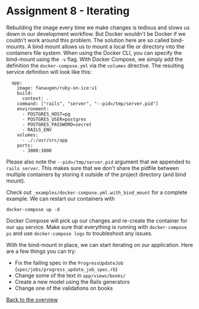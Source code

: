 # Assignment 8 - Iterating
Rebuilding the image every time we make changes is tedious and slows us down in our development workflow. But Docker wouldn't be Docker if we couldn't work around this problem. The solution here are so called bind-mounts. A bind mount allows us to mount a local file or directory into the containers file system. When using the Docker CLI, you can specify the bind-mount using the `-v` flag. With Docker Compose, we simply add the definition the `docker-compose.yml` via the `volumes` directive. The resulting service definition will look like this:

```
  app:
    image: fanaugen/ruby-on-ice:v1
    build:
      context: .
    command: ["rails", "server", "--pid=/tmp/server.pid"]
    environment:
      - POSTGRES_HOST=pg
      - POSTGRES_USER=postgres
      - POSTGRES_PASSWORD=secret
      - RAILS_ENV
    volumes:
      - ./:/usr/src/app
    ports:
      - 3000:3000
```

Please also note the `--pid=/tmp/server.pid` argument that we appended to `rails server`. This makes sure that we don't share the pidfile between multiple containers by storing it outside of the project directory (and bind mount).

Check out `_examples/docker-compose.yml.with_bind_mount` for a complete example. We can restart our containers with


```
docker-compose up -d
```

Docker Compose will pick up our changes and re-create the container for our `app` service. Make sure that everything is running with `docker-compose ps` and use `docker-compose logs` to troubleshoot any issues.

With the bind-mount in place, we can start iterating on our application. Here are a few things you can try:
* Fix the failing spec in the `ProgressUpdateJob` (`spec/jobs/progress_update_job_spec.rb`)
* Change some of the text in `app/views/books/`
* Create a new model using the Rails generators
* Change one of the validations on books

[Back to the overview](../README.md#assignments)
